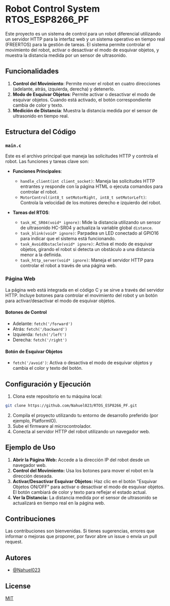 
# Robot Control System RTOS_ESP8266_PF

Este proyecto es un sistema de control para un robot diferencial utilizando un servidor HTTP para la interfaz web y un sistema operativo en tiempo real (FREERTOS) para la gestión de tareas. 
El sistema permite controlar el movimiento del robot, activar o desactivar el modo de esquivar objetos, y muestra la distancia medida por un sensor de ultrasonido.

## Funcionalidades

1. **Control del Movimiento**: Permite mover el robot en cuatro direcciones (adelante, atrás, izquierda, derecha) y detenerlo.
2. **Modo de Esquivar Objetos**: Permite activar o desactivar el modo de esquivar objetos. Cuando está activado, el botón correspondiente cambia de color y texto.
3. **Medición de Distancia**: Muestra la distancia medida por el sensor de ultrasonido en tiempo real.

## Estructura del Código

### `main.c`

Este es el archivo principal que maneja las solicitudes HTTP y controla el robot. Las funciones y tareas clave son:

- **Funciones Principales**:
  - `handle_client(int client_socket)`: Maneja las solicitudes HTTP entrantes y responde con la página HTML o ejecuta comandos para controlar el robot.
  - `MotorControl(int8_t setMotorRight, int8_t setMotorLeft)`: Controla la velocidad de los motores derecho e izquierdo del robot.

- **Tareas del RTOS**:
  - `task_HC_SR04(void* ignore)`: Mide la distancia utilizando un sensor de ultrasonido HC-SR04 y actualiza la variable global `distance`.
  - `task_blink(void* ignore)`: Parpadea un LED conectado al GPIO16 para indicar que el sistema está funcionando.
  - `task_AvoidObstacle(void* ignore)`: Activa el modo de esquivar objetos, girando el robot si detecta un obstáculo a una distancia menor a la definida.
  - `task_http_server(void* ignore)`: Maneja el servidor HTTP para controlar el robot a través de una página web.

### Página Web

La página web está integrada en el código C y se sirve a través del servidor HTTP. Incluye botones para controlar el movimiento del robot y un botón para activar/desactivar el modo de esquivar objetos.

#### Botones de Control

- Adelante: `fetch('/forward')`
- Atrás: `fetch('/backward')`
- Izquierda: `fetch('/left')`
- Derecha: `fetch('/right')`

#### Botón de Esquivar Objetos

- `fetch('/avoid')`: Activa o desactiva el modo de esquivar objetos y cambia el color y texto del botón.

## Configuración y Ejecución

  1. Clona este repositorio en tu máquina local:
   ```bash
   git clone https://github.com/Nahuel023/RTOS_ESP8266_PF.git
   ```
  2. Compila el proyecto utilizando tu entorno de desarrollo preferido (por ejemplo, PlatformIO).
  3. Sube el firmware al microcontrolador.
  4. Conecta al servidor HTTP del robot utilizando un navegador web.

## Ejemplo de Uso
1. **Abrir la Página Web:** Accede a la dirección IP del robot desde un navegador web.
2. **Control del Movimiento:** Usa los botones para mover el robot en la dirección deseada.
3. **Activar/Desactivar Esquivar Objetos:** Haz clic en el botón "Esquivar Objetos ON/OFF" para activar o desactivar el modo de esquivar objetos. El botón cambiará de color y texto para reflejar el estado actual.
4. **Ver la Distancia:** La distancia medida por el sensor de ultrasonido se actualizará en tiempo real en la página web.

## Contribuciones
Las contribuciones son bienvenidas. Si tienes sugerencias, errores que informar o mejoras que proponer, por favor abre un issue o envía un pull request.


## Autores

- [@Nahuel023](https://www.github.com/Nahuel023)


## License

[MIT](https://choosealicense.com/licenses/mit/)

